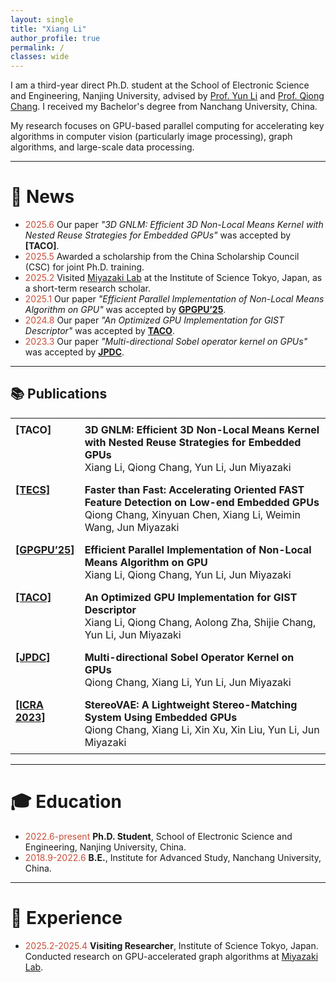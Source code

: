 ```yaml
---
layout: single
title: "Xiang Li"
author_profile: true
permalink: /
classes: wide
---
```


I am a third-year direct Ph.D. student at the School of Electronic Science and Engineering, Nanjing University, advised by [Prof. Yun Li](https://www.yunligroup.org/) and [Prof. Qiong Chang](https://changqiong.github.io/). I received my Bachelor's degree from Nanchang University, China.

My research focuses on GPU-based parallel computing for accelerating key algorithms in computer vision (particularly image processing), graph algorithms, and large-scale data processing.

---

# 📰 News

- <span style="color: #c94e39">2025.6</span> Our paper *"3D GNLM: Efficient 3D Non-Local Means Kernel with Nested Reuse Strategies for Embedded GPUs"* was accepted by **[TACO]**.
- <span style="color: #c94e39">2025.5</span> Awarded a scholarship from the China Scholarship Council (CSC) for joint Ph.D. training. <!--I will join [Miyazaki Lab](https://www.lsc.c.titech.ac.jp/miyazaki) at the Institute of Science Tokyo for a two-year research collaboration.-->
- <span style="color: #c94e39">2025.2</span> Visited [Miyazaki Lab](https://www.lsc.c.titech.ac.jp/miyazaki) at the Institute of Science Tokyo, Japan, as a short-term research scholar.
- <span style="color: #c94e39">2025.1</span> Our paper *"Efficient Parallel Implementation of Non-Local Means Algorithm on GPU"* was accepted by **[GPGPU’25](https://dl.acm.org/doi/10.1145/3725798.3725807)**.  
- <span style="color: #c94e39">2024.8</span> Our paper *"An Optimized GPU Implementation for GIST Descriptor"* was accepted by **[TACO](https://dl.acm.org/doi/10.1145/3689339)**.  
- <span style="color: #c94e39">2023.3</span> Our paper *"Multi-directional Sobel operator kernel on GPUs"* was accepted by **[JPDC](https://www.sciencedirect.com/science/article/pii/S0743731523000400)**.  

---

<h2>📚 Publications</h2>

<table style="border-collapse: collapse; border: none;">
  <tr style="border: none;">
    <td style="border: none; padding: 8px; vertical-align: top;" width="20%">
      <strong>[TACO]</strong>
    </td>
    <td style="border: none; padding: 8px;">
      <div><strong>3D GNLM: Efficient 3D Non-Local Means Kernel with Nested Reuse Strategies for Embedded GPUs</strong></div>
      <div>Xiang Li, Qiong Chang, Yun Li, Jun Miyazaki</div>
    </td>
  </tr>

  <tr style="border: none;">
    <td style="border: none; padding: 8px; vertical-align: top;">
      <strong><a href="https://dl.acm.org/doi/10.1145/3725217">[TECS]</a></strong>
    </td>
    <td style="border: none; padding: 8px;">
      <div><strong>Faster than Fast: Accelerating Oriented FAST Feature Detection on Low-end Embedded GPUs</strong></div>
      <div>Qiong Chang, Xinyuan Chen, Xiang Li, Weimin Wang, Jun Miyazaki</div>
    </td>
  </tr>

  <tr style="border: none;">
    <td style="border: none; padding: 8px; vertical-align: top;">
      <strong><a href="https://dl.acm.org/doi/10.1145/3725798.3725807">[GPGPU’25]</a></strong>
    </td>
    <td style="border: none; padding: 8px;">
      <div><strong>Efficient Parallel Implementation of Non-Local Means Algorithm on GPU</strong></div>
      <div>Xiang Li, Qiong Chang, Yun Li, Jun Miyazaki</div>
    </td>
  </tr>

  <tr style="border: none;">
    <td style="border: none; padding: 8px; vertical-align: top;">
      <strong><a href="https://dl.acm.org/doi/10.1145/3689339">[TACO]</a></strong>
    </td>
    <td style="border: none; padding: 8px;">
      <div><strong>An Optimized GPU Implementation for GIST Descriptor</strong></div>
      <div>Xiang Li, Qiong Chang, Aolong Zha, Shijie Chang, Yun Li, Jun Miyazaki</div>
    </td>
  </tr>

  <tr style="border: none;">
    <td style="border: none; padding: 8px; vertical-align: top;">
      <strong><a href="https://www.sciencedirect.com/science/article/pii/S0743731523000400">[JPDC]</a></strong>
    </td>
    <td style="border: none; padding: 8px;">
      <div><strong>Multi-directional Sobel Operator Kernel on GPUs</strong></div>
      <div>Qiong Chang, Xiang Li, Yun Li, Jun Miyazaki</div>
    </td>
  </tr>

  <tr style="border: none;">
    <td style="border: none; padding: 8px; vertical-align: top;">
      <strong><a href="https://ieeexplore.ieee.org/abstract/document/10160441">[ICRA 2023]</a></strong>
    </td>
    <td style="border: none; padding: 8px;">
      <div><strong>StereoVAE: A Lightweight Stereo-Matching System Using Embedded GPUs</strong></div>
      <div>Qiong Chang, Xiang Li, Xin Xu, Xin Liu, Yun Li, Jun Miyazaki</div>
    </td>
  </tr>
</table>



---

# 🎓 Education

- <span style="color: #c94e39">2022.6-present</span> **Ph.D. Student**, School of Electronic Science and Engineering, Nanjing University, China.
- <span style="color: #c94e39">2018.9-2022.6</span> **B.E.**, Institute for Advanced Study, Nanchang University, China. 
  
---

# 💼 Experience

- <span style="color: #c94e39">2025.2-2025.4</span> **Visiting Researcher**, Institute of Science Tokyo, Japan. Conducted research on GPU-accelerated graph algorithms at [Miyazaki Lab](https://www.lsc.c.titech.ac.jp/miyazaki).
